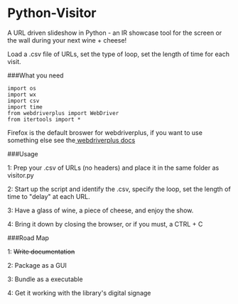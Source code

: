 # Python-Visitor
A URL driven slideshow in Python - an IR showcase tool for the screen or the wall during your next wine + cheese! 

Load a .csv file of URLs, set the type of loop, set the length of time for each visit. 

###What you need

    import os
    import wx
    import csv  
    import time
    from webdriverplus import WebDriver
    from itertools import *

Firefox is the default broswer for webdriverplus, if you want to use something else see the<a href="https://webdriver-plus.readthedocs.org/en/latest/browsers.html"> webdriverplus docs</a>

###Usage

1: Prep your .csv of URLs (no headers) and place it in the same folder as visitor.py

2: Start up the script and identify the .csv, specify the loop, set the length of time to "delay" at each URL. 

3: Have a glass of wine, a piece of cheese, and enjoy the show. 

4: Bring it down by closing the browser, or if you must, a CTRL + C 



###Road Map

1: ~~Write documentation~~

2: Package as a GUI

3: Bundle as a executable

4: Get it working with the library's digital signage




